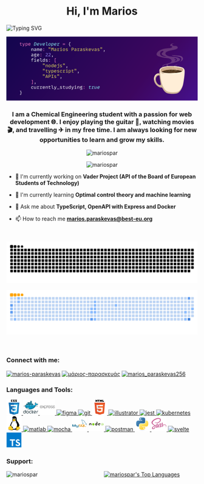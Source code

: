 <h1 align="center">Hi, I'm Marios</h1>

<img src="https://readme-typing-svg.demolab.com?font=Montserrat&size=30&pause=1000&color=7C3F93FF&center=true&vCenter=true&width=1000&lines=Welcome+to+my+profile's+README+%F0%9F%91%8B" alt="Typing SVG" />

![profile_banner](github_header.png)

<h3 align="center">I am a Chemical Engineering student with a passion for web development 🌐. I enjoy playing the guitar 🎸, watching movies 🎬, and travelling ✈ in my free time. I am always looking for new opportunities to learn and grow my skills.</h3>

<p align="center"><img src="https://komarev.com/ghpvc/?username=mariospar&label=Profile%20views&color=ff69b4&style=flat-square" alt="mariospar"/></p>

<p align="center"><img src="https://media.giphy.com/media/wLNuW1tCKRiPmDV5Y4/giphy.gif" height="200" width="240" alt="mariospar" /></p>

- 🔭 I'm currently working on **Vader Project (API of the Board of European Students of Technology)**

- 🌱 I'm currently learning **Optimal control theory and machine learning**

- 💬 Ask me about **TypeScript, OpenAPI with Express and Docker**

- 📫 How to reach me **marios.paraskevas@best-eu.org**

<br>

![GitHub Snake dark](https://raw.githubusercontent.com/mariospar/mariospar/output/github-snake-dark.svg#gh-dark-mode-only)

![GitHub Snake light](https://raw.githubusercontent.com/mariospar/mariospar/output/ocean.gif#gh-light-mode-only)


<br>
<h3 align="left">Connect with me:</h3>
<p align="left">
<a href="https://linkedin.com/in/marios-paraskevas" target="blank"><img align="center" src="https://raw.githubusercontent.com/rahuldkjain/github-profile-readme-generator/master/src/images/icons/Social/linked-in-alt.svg" alt="marios-paraskevas" height="30" width="40" /></a>
<a href="https://fb.com/μάριος-παρασκευάς" target="blank"><img align="center" src="https://raw.githubusercontent.com/rahuldkjain/github-profile-readme-generator/master/src/images/icons/Social/facebook.svg" alt="μάριος-παρασκευάς" height="30" width="40" /></a>
<a href="https://instagram.com/marios_paraskevas256" target="blank"><img align="center" src="https://raw.githubusercontent.com/rahuldkjain/github-profile-readme-generator/master/src/images/icons/Social/instagram.svg" alt="marios_paraskevas256" height="30" width="40" /></a>
</p>

<h3 align="left">Languages and Tools:</h3>
<p align="left"> <a href="https://www.w3schools.com/css/" target="_blank" rel="noreferrer"> <img src="https://raw.githubusercontent.com/devicons/devicon/master/icons/css3/css3-original-wordmark.svg" alt="css3" width="40" height="40"/> </a> <a href="https://www.docker.com/" target="_blank" rel="noreferrer"> <img src="https://raw.githubusercontent.com/devicons/devicon/master/icons/docker/docker-original-wordmark.svg" alt="docker" width="40" height="40"/> </a> <a href="https://expressjs.com" target="_blank" rel="noreferrer"> <img src="https://raw.githubusercontent.com/devicons/devicon/master/icons/express/express-original-wordmark.svg" alt="express" width="40" height="40"/> </a> <a href="https://www.figma.com/" target="_blank" rel="noreferrer"> <img src="https://www.vectorlogo.zone/logos/figma/figma-icon.svg" alt="figma" width="40" height="40"/> </a> <a href="https://git-scm.com/" target="_blank" rel="noreferrer"> <img src="https://www.vectorlogo.zone/logos/git-scm/git-scm-icon.svg" alt="git" width="40" height="40"/> </a> <a href="https://www.w3.org/html/" target="_blank" rel="noreferrer"> <img src="https://raw.githubusercontent.com/devicons/devicon/master/icons/html5/html5-original-wordmark.svg" alt="html5" width="40" height="40"/> </a> <a href="https://www.adobe.com/in/products/illustrator.html" target="_blank" rel="noreferrer"> <img src="https://www.vectorlogo.zone/logos/adobe_illustrator/adobe_illustrator-icon.svg" alt="illustrator" width="40" height="40"/> </a> <a href="https://jestjs.io" target="_blank" rel="noreferrer"> <img src="https://www.vectorlogo.zone/logos/jestjsio/jestjsio-icon.svg" alt="jest" width="40" height="40"/> </a> <a href="https://kubernetes.io" target="_blank" rel="noreferrer"> <img src="https://www.vectorlogo.zone/logos/kubernetes/kubernetes-icon.svg" alt="kubernetes" width="40" height="40"/> </a> <a href="https://www.linux.org/" target="_blank" rel="noreferrer"> <img src="https://raw.githubusercontent.com/devicons/devicon/master/icons/linux/linux-original.svg" alt="linux" width="40" height="40"/> </a> <a href="https://www.mathworks.com/" target="_blank" rel="noreferrer"> <img src="https://upload.wikimedia.org/wikipedia/commons/2/21/Matlab_Logo.png" alt="matlab" width="40" height="40"/> </a> <a href="https://mochajs.org" target="_blank" rel="noreferrer"> <img src="https://www.vectorlogo.zone/logos/mochajs/mochajs-icon.svg" alt="mocha" width="40" height="40"/> </a> <a href="https://www.mysql.com/" target="_blank" rel="noreferrer"> <img src="https://raw.githubusercontent.com/devicons/devicon/master/icons/mysql/mysql-original-wordmark.svg" alt="mysql" width="40" height="40"/> </a> <a href="https://nodejs.org" target="_blank" rel="noreferrer"> <img src="https://raw.githubusercontent.com/devicons/devicon/master/icons/nodejs/nodejs-original-wordmark.svg" alt="nodejs" width="40" height="40"/> </a> <a href="https://postman.com" target="_blank" rel="noreferrer"> <img src="https://www.vectorlogo.zone/logos/getpostman/getpostman-icon.svg" alt="postman" width="40" height="40"/> </a> <a href="https://www.python.org" target="_blank" rel="noreferrer"> <img src="https://raw.githubusercontent.com/devicons/devicon/master/icons/python/python-original.svg" alt="python" width="40" height="40"/> </a> <a href="https://sass-lang.com" target="_blank" rel="noreferrer"> <img src="https://raw.githubusercontent.com/devicons/devicon/master/icons/sass/sass-original.svg" alt="sass" width="40" height="40"/> </a> <a href="https://svelte.dev" target="_blank" rel="noreferrer"> <img src="https://upload.wikimedia.org/wikipedia/commons/1/1b/Svelte_Logo.svg" alt="svelte" width="40" height="40"/> </a> <a href="https://www.typescriptlang.org/" target="_blank" rel="noreferrer"> <img src="https://raw.githubusercontent.com/devicons/devicon/master/icons/typescript/typescript-original.svg" alt="typescript" width="40" height="40"/> </a> </p>

<h3 align="left">Support:</h3>
<p><a href="https://www.buymeacoffee.com/mariospar"> <img align="left" src="https://cdn.buymeacoffee.com/buttons/v2/default-yellow.png" height="50" width="210" alt="mariospar" /></a></p>

<p align="center"><a href="https://github.com/mariospar?tab=repositories">
<img src="https://github-readme-stats.vercel.app/api/top-langs/?username=mariospar&theme=dracula&layout=compact&border_radius=10&hide_border=true" alt="mariospar's Top Languages"/>
</a></p>
